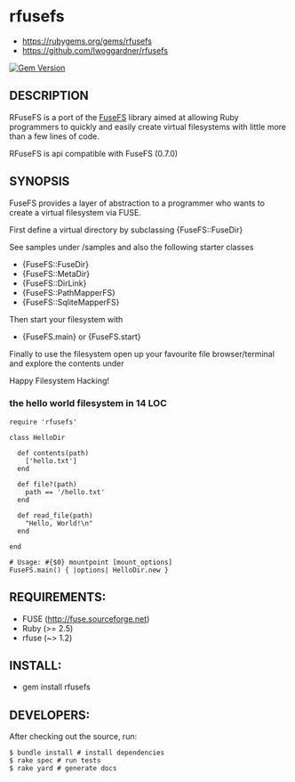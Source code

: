 # rfusefs

*   https://rubygems.org/gems/rfusefs
*   https://github.com/lwoggardner/rfusefs

[<img src="https://badge.fury.io/rb/rfusefs.png" alt="Gem Version"
/>](http://badge.fury.io/rb/rfusefs)
## DESCRIPTION

RFuseFS is a port of the [FuseFS](http://rubygems.org/gems/fusefs/) library
aimed at allowing Ruby programmers to quickly and easily create virtual
filesystems with little more than a few lines of code.

RFuseFS is api compatible with FuseFS (0.7.0)

## SYNOPSIS

FuseFS provides a layer of abstraction to a programmer who wants to create a
virtual filesystem via FUSE.

First define a virtual directory by subclassing {FuseFS::FuseDir}

See samples under /samples and also the following starter classes

*   {FuseFS::FuseDir}
*   {FuseFS::MetaDir}
*   {FuseFS::DirLink}
*   {FuseFS::PathMapperFS}
*   {FuseFS::SqliteMapperFS}


Then start your filesystem with

*   {FuseFS.main} or {FuseFS.start}


Finally to use the filesystem open up your favourite file browser/terminal and
explore the contents under <mountpoint>

Happy Filesystem Hacking!

### the hello world filesystem in 14 LOC

    require 'rfusefs'

    class HelloDir

      def contents(path)
        ['hello.txt']
      end

      def file?(path)
        path == '/hello.txt'
      end

      def read_file(path)
        "Hello, World!\n"
      end

    end

    # Usage: #{$0} mountpoint [mount_options]
    FuseFS.main() { |options| HelloDir.new }

## REQUIREMENTS:

*   FUSE (http://fuse.sourceforge.net)
*   Ruby (>= 2.5)
*   rfuse (~> 1.2)


## INSTALL:

*   gem install rfusefs

## DEVELOPERS:

After checking out the source, run:

    $ bundle install # install dependencies
    $ rake spec # run tests
    $ rake yard # generate docs

